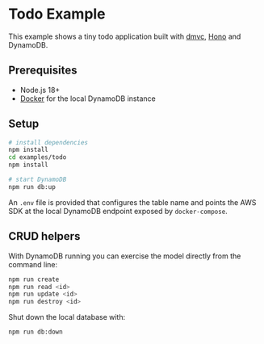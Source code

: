 # Todo Example

This example shows a tiny todo application built with [dmvc](../../README.md), [Hono](https://hono.dev) and DynamoDB.

## Prerequisites

- Node.js 18+
- [Docker](https://www.docker.com/) for the local DynamoDB instance

## Setup

```bash
# install dependencies
npm install
cd examples/todo
npm install

# start DynamoDB
npm run db:up
```

An `.env` file is provided that configures the table name and points the AWS SDK at the local DynamoDB endpoint exposed by `docker-compose`.

## CRUD helpers

With DynamoDB running you can exercise the model directly from the command line:

```bash
npm run create
npm run read <id>
npm run update <id>
npm run destroy <id>
```

Shut down the local database with:

```bash
npm run db:down
```
